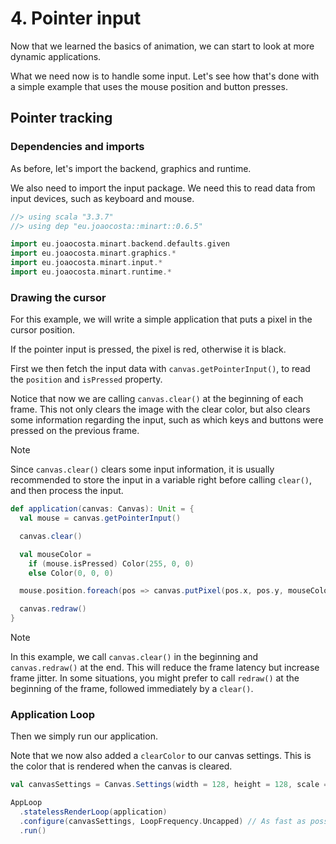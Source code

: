 # 4. Pointer input

Now that we learned the basics of animation, we can start to look at more dynamic applications.

What we need now is to handle some input. Let's see how that's done with a simple example that uses the mouse position and button presses.

## Pointer tracking

### Dependencies and imports

As before, let's import the backend, graphics and runtime.

We also need to import the input package. We need this to read data from input devices, such as keyboard and mouse.

```scala
//> using scala "3.3.7"
//> using dep "eu.joaocosta::minart::0.6.5"

import eu.joaocosta.minart.backend.defaults.given
import eu.joaocosta.minart.graphics.*
import eu.joaocosta.minart.input.*
import eu.joaocosta.minart.runtime.*
```

### Drawing the cursor

For this example, we will write a simple application that puts a pixel in the cursor position.

If the pointer input is pressed, the pixel is red, otherwise it is black.

First we then fetch the input data with `canvas.getPointerInput()`, to read the `position` and `isPressed` property.

Notice that now we are calling `canvas.clear()` at the beginning of each frame.
This not only clears the image with the clear color, but also clears some information regarding the input, such as which keys and buttons were pressed on the previous frame.

> [!NOTE]
> Since `canvas.clear()` clears some input information, it is usually recommended to store the input in a variable right before calling `clear()`,
> and then process the input.

```scala
def application(canvas: Canvas): Unit = {
  val mouse = canvas.getPointerInput()

  canvas.clear()

  val mouseColor =
    if (mouse.isPressed) Color(255, 0, 0)
    else Color(0, 0, 0)

  mouse.position.foreach(pos => canvas.putPixel(pos.x, pos.y, mouseColor))

  canvas.redraw()
}
```

> [!NOTE]
> In this example, we call `canvas.clear()` in the beginning and `canvas.redraw()` at the end.
> This will reduce the frame latency but increase frame jitter. In some situations, you might prefer to call
> `redraw()` at the beginning of the frame, followed immediately by a `clear()`.


### Application Loop

Then we simply run our application.

Note that we now also added a `clearColor` to our canvas settings. This is the color that is rendered when the canvas is cleared.

```scala
val canvasSettings = Canvas.Settings(width = 128, height = 128, scale = Some(4), clearColor = Color(255, 255, 255))

AppLoop
  .statelessRenderLoop(application)
  .configure(canvasSettings, LoopFrequency.Uncapped) // As fast as possible
  .run()
```
